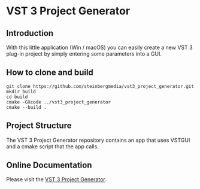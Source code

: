 # VST 3 Project Generator

## Introduction

With this little application (Win / macOS) you can easily create a new VST 3 plug-in project by simply entering some parameters into a GUI.

## How to clone and build

```Example
git clone https://github.com/steinbergmedia/vst3_project_generator.git
mkdir build
cd build
cmake -GXcode ../vst3_project_generator
cmake --build .
```

## Project Structure

The VST 3 Project Generator repository contains an app that uses VSTGUI and a cmake script that the app calls.

## Online Documentation

Please visit the [VST 3 Project Generator](https://developer.steinberg.help/display/VST/VST+3+Project+Generator).
